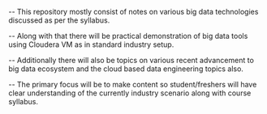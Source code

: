 -- This repository mostly consist of notes on various big data technologies discussed as per the syllabus.

-- Along with that there will be practical demonstration of big data tools using Cloudera VM as in standard industry setup.

-- Additionally there will also be topics on various recent advancement to big data ecosystem and the cloud based data engineering topics also.

-- The primary focus will be to make content so student/freshers will have clear understanding of the currently industry scenario along with course syllabus.
